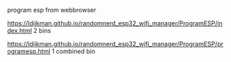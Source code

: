 program esp from webbrowser

https://ldijkman.github.io/randomnerd_esp32_wifi_manager/ProgramESP/index.html 2 bins

https://ldijkman.github.io/randomnerd_esp32_wifi_manager/ProgramESP/programesp.html 1 combined bin

